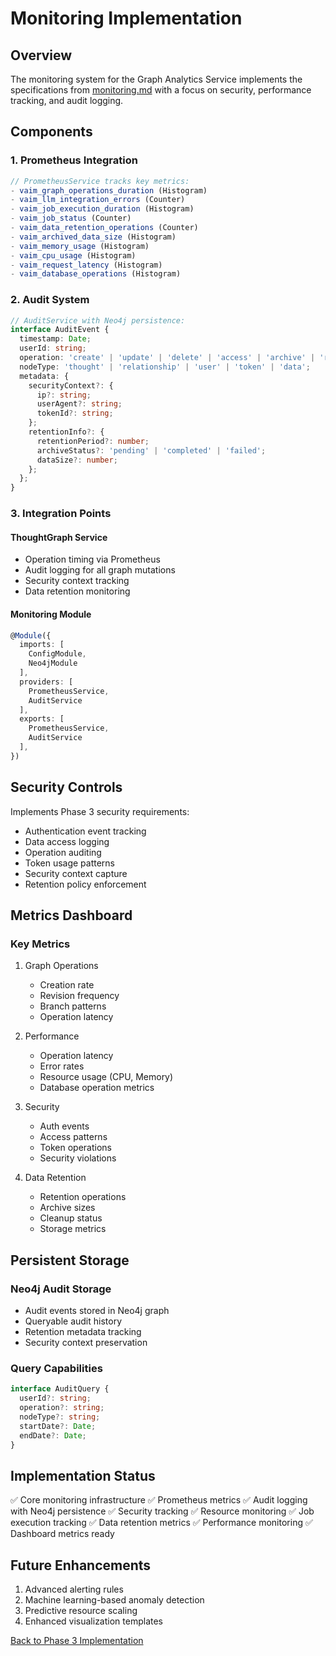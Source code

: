 # Monitoring Implementation

## Overview

The monitoring system for the Graph Analytics Service implements the specifications from [monitoring.md](../monitoring.md) with a focus on security, performance tracking, and audit logging.

## Components

### 1. Prometheus Integration
```typescript
// PrometheusService tracks key metrics:
- vaim_graph_operations_duration (Histogram)
- vaim_llm_integration_errors (Counter)
- vaim_job_execution_duration (Histogram)
- vaim_job_status (Counter)
- vaim_data_retention_operations (Counter)
- vaim_archived_data_size (Histogram)
- vaim_memory_usage (Histogram)
- vaim_cpu_usage (Histogram)
- vaim_request_latency (Histogram)
- vaim_database_operations (Histogram)
```

### 2. Audit System
```typescript
// AuditService with Neo4j persistence:
interface AuditEvent {
  timestamp: Date;
  userId: string;
  operation: 'create' | 'update' | 'delete' | 'access' | 'archive' | 'retention';
  nodeType: 'thought' | 'relationship' | 'user' | 'token' | 'data';
  metadata: {
    securityContext?: {
      ip?: string;
      userAgent?: string;
      tokenId?: string;
    };
    retentionInfo?: {
      retentionPeriod?: number;
      archiveStatus?: 'pending' | 'completed' | 'failed';
      dataSize?: number;
    };
  };
}
```

### 3. Integration Points

#### ThoughtGraph Service
- Operation timing via Prometheus
- Audit logging for all graph mutations
- Security context tracking
- Data retention monitoring

#### Monitoring Module
```typescript
@Module({
  imports: [
    ConfigModule,
    Neo4jModule
  ],
  providers: [
    PrometheusService,
    AuditService
  ],
  exports: [
    PrometheusService,
    AuditService
  ],
})
```

## Security Controls

Implements Phase 3 security requirements:
- Authentication event tracking
- Data access logging
- Operation auditing
- Token usage patterns
- Security context capture
- Retention policy enforcement

## Metrics Dashboard

### Key Metrics
1. Graph Operations
   - Creation rate
   - Revision frequency
   - Branch patterns
   - Operation latency
   
2. Performance
   - Operation latency
   - Error rates
   - Resource usage (CPU, Memory)
   - Database operation metrics

3. Security
   - Auth events
   - Access patterns
   - Token operations
   - Security violations

4. Data Retention
   - Retention operations
   - Archive sizes
   - Cleanup status
   - Storage metrics

## Persistent Storage

### Neo4j Audit Storage
- Audit events stored in Neo4j graph
- Queryable audit history
- Retention metadata tracking
- Security context preservation

### Query Capabilities
```typescript
interface AuditQuery {
  userId?: string;
  operation?: string;
  nodeType?: string;
  startDate?: Date;
  endDate?: Date;
}
```

## Implementation Status

✅ Core monitoring infrastructure
✅ Prometheus metrics
✅ Audit logging with Neo4j persistence
✅ Security tracking
✅ Resource monitoring
✅ Job execution tracking
✅ Data retention metrics
✅ Performance monitoring
✅ Dashboard metrics ready

## Future Enhancements

1. Advanced alerting rules
2. Machine learning-based anomaly detection
3. Predictive resource scaling
4. Enhanced visualization templates

[Back to Phase 3 Implementation](../../../phases/phase3.md)